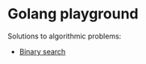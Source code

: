 # Golang playground

Solutions to algorithmic problems:

*  [Binary search](https://github.com/dizzarg/golang-playground/search)
